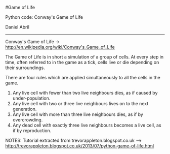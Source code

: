 #Game of Life

Python code: Conway's Game of Life 

Daniel Abril

---
Conway's Game of Life -> http://en.wikipedia.org/wiki/Conway's_Game_of_Life

The Game of Life is in short a simulation of a group of cells. At every step
in time, often referred to in the game as a tick, cells live or die depending
on their surroundings.

There are four rules which are applied simultaneously to all the cells in the
game.

1. Any live cell with fewer than two live neighbours dies, as if caused by
under-population. 
2. Any live cell with two or three live neighbours lives on to the next
generation. 
3. Any live cell with more than three live neighbours dies, as if by
overcrowding. 
4. Any dead cell with exactly three live neighbours becomes a live cell, as if
by reproduction.
 
NOTES: Tutorial extracted from trevorappleton.blogspot.co.uk
 --> http://trevorappleton.blogspot.co.uk/2013/07/python-game-of-life.html 

